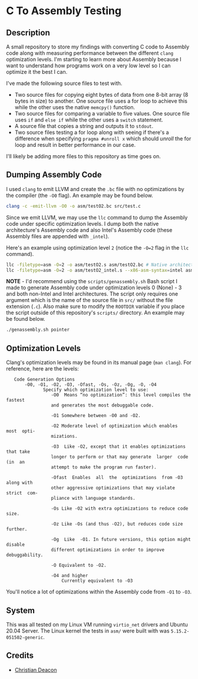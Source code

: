 # C To Assembly Testing
## Description
A small repository to store my findings with converting C code to Assembly code along with measuring performance between the different `clang` optimization levels. I'm starting to learn more about Assembly because I want to understand how programs work on a very low level so I can optimize it the best I can.

I've made the following source files to test with.

* Two source files for copying eight bytes of data from one 8-bit array (8 bytes in size) to another. One source file uses a for loop to achieve this while the other uses the native `memcpy()` function.
* Two source files for comparing a variable to five values. One source file uses `if` and `else if` while the other uses a `switch` statement.
* A source file that copies a string and outputs it to `stdout`.
* Two source files testing a for loop along with seeing if there's a difference when specifying `pragma #unroll x` which should *unroll* the for loop and result in better performance in our case.

I'll likely be adding more files to this repository as time goes on.

## Dumping Assembly Code
I used `clang` to emit LLVM and create the `.bc` file with no optimizations by the compiler (the `-O0` flag). An example may be found below.

```bash
clang -c -emit-llvm -O0 -o asm/testO2.bc src/test.c
```

Since we emit LLVM, we may use the `llc` command to dump the Assembly code under specific optimization levels. I dump both the native architecture's Assembly code and also Intel's Assembly code (these Assembly files are appended with `_intel`).

Here's an example using optimization level `2` (notice the `-O=2` flag in the `llc` command).

```bash
llc -filetype=asm -O=2 -o asm/testO2.s asm/testO2.bc # Native architecture's Assembly code.
llc -filetype=asm -O=2 -o asm/testO2_intel.s --x86-asm-syntax=intel asm/testO2.bc # Intel Assembly code.
```

**NOTE** - I'd recommend using the `scripts/genassembly.sh` Bash script I made to generate Assembly code under optimization levels 0 (None) - 3 and both non-Intel and Intel architectures. The script only requires one argument which is the name of the source file in `src/` without the file extension (`.c`). Also make sure to modify the `ROOTDIR` variable if you place the script outside of this repository's `scripts/` directory. An example may be found below.

```bash
./genassembly.sh pointer
```

## Optimization Levels
Clang's optimization levels may be found in its manual page (`man clang`). For reference, here are the levels:

```
   Code Generation Options
       -O0, -O1, -O2, -O3, -Ofast, -Os, -Oz, -Og, -O, -O4
              Specify which optimization level to use:
                 -O0  Means “no optimization”: this level compiles the fastest
                 and generates the most debuggable code.

                 -O1 Somewhere between -O0 and -O2.

                 -O2 Moderate level of optimization which enables  most  opti‐
                 mizations.

                 -O3  Like -O2, except that it enables optimizations that take
                 longer to perform or that may generate  larger  code  (in  an
                 attempt to make the program run faster).

                 -Ofast  Enables  all  the  optimizations  from -O3 along with
                 other aggressive optimizations that may violate  strict  com‐
                 pliance with language standards.

                 -Os Like -O2 with extra optimizations to reduce code size.

                 -Oz Like -Os (and thus -O2), but reduces code size further.

                 -Og  Like  -O1. In future versions, this option might disable
                 different optimizations in order to improve debuggability.

                 -O Equivalent to -O2.

                 -O4 and higher
                     Currently equivalent to -O3
```

You'll notice a lot of optimizations within the Assembly code from `-O1` to `-O3`.

## System
This was all tested on my Linux VM running `virtio_net` drivers and Ubuntu 20.04 Server. The Linux kernel the tests in `asm/` were built with was `5.15.2-051502-generic`.

## Credits
* [Christian Deacon](https://github.com/gamemann)